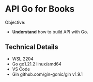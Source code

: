 # API Go for Books
Objective:
- **Understand** how to build API with Go.

## Technical Details
* WSL 2204
* Go go1.21.2 linux/amd64
* VS Code
* Gin github.com/gin-gonic/gin v1.9.1